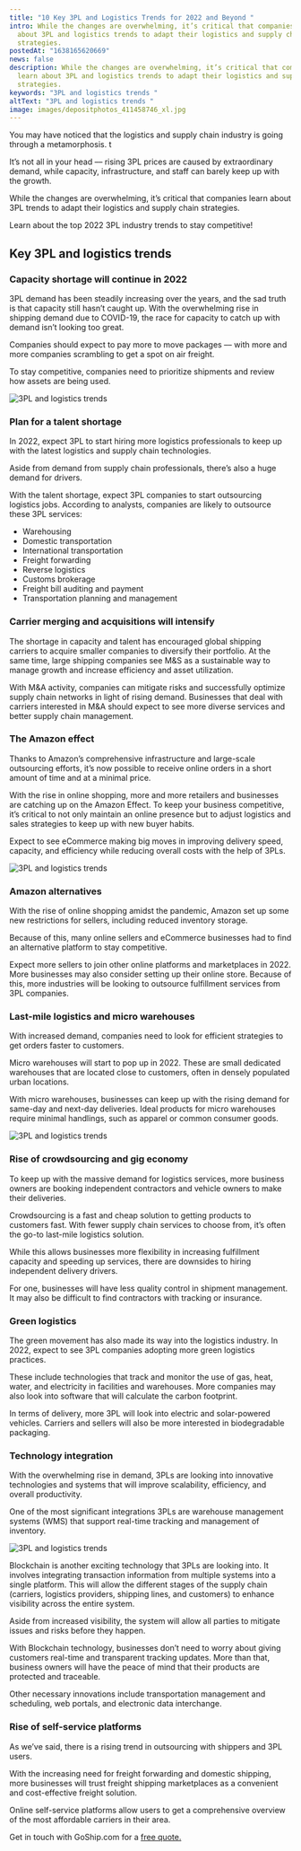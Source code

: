 ```yaml
---
title: "10 Key 3PL and Logistics Trends for 2022 and Beyond "
intro: While the changes are overwhelming, it’s critical that companies learn
  about 3PL and logistics trends to adapt their logistics and supply chain
  strategies.
postedAt: "1638165620669"
news: false
description: While the changes are overwhelming, it’s critical that companies
  learn about 3PL and logistics trends to adapt their logistics and supply chain
  strategies.
keywords: "3PL and logistics trends "
altText: "3PL and logistics trends "
image: images/depositphotos_411458746_xl.jpg
---
```

You may have noticed that the logistics and supply chain industry is going through a metamorphosis. t

It’s not all in your head –– rising 3PL prices are caused by extraordinary demand, while capacity, infrastructure, and staff can barely keep up with the growth.

While the changes are overwhelming, it’s critical that companies learn about 3PL trends to adapt their logistics and supply chain strategies.

Learn about the top 2022 3PL industry trends to stay competitive!

## Key 3PL and logistics trends

### Capacity shortage will continue in 2022

3PL demand has been steadily increasing over the years, and the sad truth is that capacity still hasn’t caught up. With the overwhelming rise in shipping demand due to COVID-19, the race for capacity to catch up with demand isn’t looking too great.

Companies should expect to pay more to move packages –– with more and more companies scrambling to get a spot on air freight.

To stay competitive, companies need to prioritize shipments and review how assets are being used.

![3PL and logistics trends ](images/depositphotos_127087988_xl.jpg)

### Plan for a talent shortage

In 2022, expect 3PL to start hiring more logistics professionals to keep up with the latest logistics and supply chain technologies. 

Aside from demand from supply chain professionals, there’s also a huge demand for drivers. 

With the talent shortage, expect 3PL companies to start outsourcing logistics jobs. According to analysts, companies are likely to outsource these 3PL services:

* Warehousing
* Domestic transportation
* International transportation
* Freight forwarding
* Reverse logistics
* Customs brokerage
* Freight bill auditing and payment
* Transportation planning and management

### Carrier merging and acquisitions will intensify

The shortage in capacity and talent has encouraged global shipping carriers to acquire smaller companies to diversify their portfolio. At the same time, large shipping companies see M&S as a sustainable way to manage growth and increase efficiency and asset utilization.

With M&A activity, companies can mitigate risks and successfully optimize supply chain networks in light of rising demand. Businesses that deal with carriers interested in M&A should expect to see more diverse services and better supply chain management.

### The Amazon effect

Thanks to Amazon’s comprehensive infrastructure and large-scale outsourcing efforts, it’s now possible to receive online orders in a short amount of time and at a minimal price.

With the rise in online shopping, more and more retailers and businesses are catching up on the Amazon Effect. To keep your business competitive, it’s critical to not only maintain an online presence but to adjust logistics and sales strategies to keep up with new buyer habits.

Expect to see eCommerce making big moves in improving delivery speed, capacity, and efficiency while reducing overall costs with the help of 3PLs.

![3PL and logistics trends ](images/depositphotos_175999076_xl.jpg)

### Amazon alternatives

With the rise of online shopping amidst the pandemic, Amazon set up some new restrictions for sellers, including reduced inventory storage.

Because of this, many online sellers and eCommerce businesses had to find an alternative platform to stay competitive. 

Expect more sellers to join other online platforms and marketplaces in 2022. More businesses may also consider setting up their online store. Because of this, more industries will be looking to outsource fulfillment services from 3PL companies.

### Last-mile logistics and micro warehouses

With increased demand, companies need to look for efficient strategies to get orders faster to customers.

Micro warehouses will start to pop up in 2022. These are small dedicated warehouses that are located close to customers, often in densely populated urban locations.

With micro warehouses, businesses can keep up with the rising demand for same-day and next-day deliveries. Ideal products for micro warehouses require minimal handlings, such as apparel or common consumer goods.

![3PL and logistics trends ](images/depositphotos_250589252_xl.jpg)

### Rise of crowdsourcing and gig economy

To keep up with the massive demand for logistics services, more business owners are booking independent contractors and vehicle owners to make their deliveries. 

Crowdsourcing is a fast and cheap solution to getting products to customers fast. With fewer supply chain services to choose from, it’s often the go-to last-mile logistics solution.

While this allows businesses more flexibility in increasing fulfillment capacity and speeding up services, there are downsides to hiring independent delivery drivers. 

For one, businesses will have less quality control in shipment management. It may also be difficult to find contractors with tracking or insurance.

### Green logistics

The green movement has also made its way into the logistics industry. In 2022, expect to see 3PL companies adopting more green logistics practices.

These include technologies that track and monitor the use of gas, heat, water, and electricity in facilities and warehouses. More companies may also look into software that will calculate the carbon footprint.

In terms of delivery, more 3PL will look into electric and solar-powered vehicles. Carriers and sellers will also be more interested in biodegradable packaging.

### Technology integration

With the overwhelming rise in demand, 3PLs are looking into innovative technologies and systems that will improve scalability, efficiency, and overall productivity.

One of the most significant integrations 3PLs are warehouse management systems (WMS) that support real-time tracking and management of inventory.

![3PL and logistics trends ](images/depositphotos_25046013_xl.jpg)

Blockchain is another exciting technology that 3PLs are looking into. It involves integrating transaction information from multiple systems into a single platform. This will allow the different stages of the supply chain (carriers, logistics providers, shipping lines, and customers) to enhance visibility across the entire system.

Aside from increased visibility, the system will allow all parties to mitigate issues and risks before they happen.

With Blockchain technology, businesses don’t need to worry about giving customers real-time and transparent tracking updates. More than that, business owners will have the peace of mind that their products are protected and traceable.

Other necessary innovations include transportation management and scheduling, web portals, and electronic data interchange.

### Rise of self-service platforms

As we’ve said, there is a rising trend in outsourcing with shippers and 3PL users.

With the increasing need for freight forwarding and domestic shipping, more businesses will trust freight shipping marketplaces as a convenient and cost-effective freight solution.

Online self-service platforms allow users to get a comprehensive overview of the most affordable carriers in their area.

Get in touch with GoShip.com for a [free quote.](https://www.goship.com/)